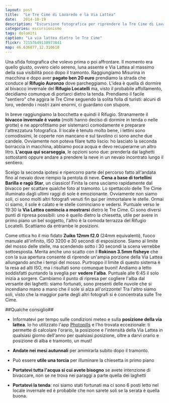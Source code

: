 ```yaml
---
layout: post
title:  "Le Tre Cime di Lavaredo e la Via Lattea"
date:   2014-10-19
description: "Escursione fotografica per riprendere la Tre Cime di Lavaredo con dietro la via lattea, consigli e qualche informazione sulla tecnica di ripresa"
categories: escursionismo
tags: dolomiti
caption: "La via lattea dietro le Tre Cime"
flickr: 72157649138973841
map: 46.636877,12.310618
---
```


Una sfida fotografica che volevo prima o poi affrontare. Il momento era quello giusto, ovvero cielo sereno, luna assente e Via Lattea al massimo della sua visibilità poco dopo il tramonto. Raggiungiamo Misurina in macchina e dopo aver **pagato ben 20 euro** prendiamo la strada che conduce al **Rifugio Auronzo** dove parcheggiamo. L'idea è quella di dormire al bivacco invernale del **Rifugio Locatelli** ma, visto il probabile affollamento, decidiamo comunque di portarci dietro la tenda. Prendiamo il facile "sentiero" che aggira le Tre Cime seguendo la solita folla di turisti: alcuni di loro, vedendo i nostri zaini enormi, ci guardano con stupore.

In breve raggiungiamo la bocchetta e quindi il Rifugio. Stranamente il **bivacco invernale è vuoto** (molti hanno deciso di dormire in tenda o nelle grotte) e ne approfittiamo per sistemarci comodamente e preparare l'attrezzatura fotografica. Il locale è tenuto molto bene, i lettini sono comodissimi, le coperte non mancano e sul tavolino ci sono anche due candele. Ovviamente non poteva filare tutto liscio: ho lasciato la seconda borraccia in macchina, abbiamo poca acqua e devo recuperarne un altro litro. **L'acqua qui scarseggia**, le opzioni sono due: prenderla dai laghetti sottostanti oppure andare a prendere la neve in un nevaio incontrato lungo il sentiero.

Scelgo la seconda ipotesi e ripercorro parte del percorso fatto all'andata fino al nevaio dove riempio la pentola di neve. **Cena a base di tortellini Barilla e ragù Star**, un classico! Finita la cena usciamo rapidamente dal bivacco per scattare qualche foto al tramonto. Lo spettacolo delle Tre Cime illuminato dagli ultimi raggi di sole è emozionante. Ovviamente non siamo soli, ci sono molti altri fotografi venuti fin qui per immortalare le stelle. Ormai ci siamo, il sole è calato e le stelle cominciano e vedersi. Puntuale verso le 19:30 la **Via Lattea comincia a mostrarsi** dietro le Tre Cime. Ci sono diversi punti di ripresa possibili: uno è quello dietro la chiesetta, utile per avere in primo piano un bel soggetto, l'altro è la comoda terrazza del Rifugio Locatelli. Scattiamo da entrambe le posizioni.

Come ottica ho il mio fidato **Zuiko 12mm f2.0** (24mm equivalenti), fuoco manuale all'infinito, ISO 3200 e 30 secondi di esposizione. Siamo al limite del mosso delle stelle, ma scendendo sotto i 30 secondi la scena verrebbe sottoesposta. Merita anche uno scatto con il **Rokinon 3.5mm fisheye** che con la sua apertura consente di riprende un'ampia porzione della Via Lattea allungando anche i tempi del mosso. Purtroppo il limite di questo sistema è la resa ad alti ISO, ma i risultati sono comunque buoni! Andiamo a letto soddisfatti puntando la sveglia per **vedere l'alba**. Puntuale alle 6:45 il solo inizia a sorgere. Cambiamo il punto di ripresa per cogliere l'alba dal versante dei laghetti: siamo fortunati, sono presenti delle nuvole che si incendiano mano a mano che il sole si alza all'orizzonte! Tra l'altro siamo soli, visto che la maggior parte degli altri fotografi si è concentrata sulle Tre Cime. 

##Qualche consiglio##

* Informatevi per tempo sulle condizioni meteo e sulla **posizione della via lattea**. Io ho utilizzato l'app [Photopills](http://www.photopills.com "Sito di Photopills") e l'ho trovata eccezionale: ti permette di calcolare l'orario, la posizione e l'intensità della Via Lattea in qualsiasi giorno dell'anno per qualsiasi posizione, oltre a darvi orario e posizione di alba e tramonto, un must!

* **Andate nei mesi autunnali** per ammirarla subito dopo il tramonto.

* Può essere **utile una torcia** per illuminare la chiesetta in primo piano

* **Portatevi tutta l'acqua si cui avete bisogno** se avete intenzione di bivaccare, non se ne trova nei paraggi a parte quella dei laghetti

* **Portatevi la tenda**: noi siamo stati fortunati ma ci sono 6 posti letto nel locale invernale ed è probabile che non sarete soli se la serata è quella buona.
